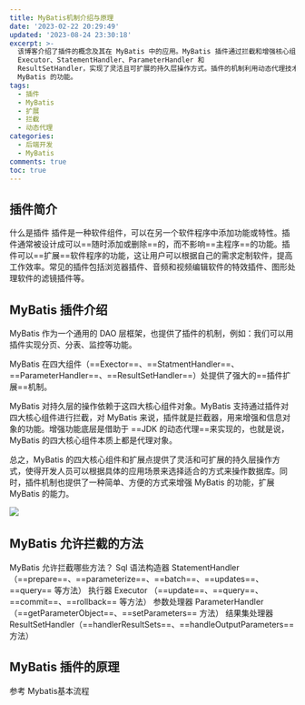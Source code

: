 ```yaml
---
title: MyBatis机制介绍与原理
date: '2023-02-22 20:29:49'
updated: '2023-08-24 23:30:18'
excerpt: >-
  该博客介绍了插件的概念及其在 MyBatis 中的应用。MyBatis 插件通过拦截和增强核心组件，如
  Executor、StatementHandler、ParameterHandler 和
  ResultSetHandler，实现了灵活且可扩展的持久层操作方式。插件的机制利用动态代理技术，使得开发人员能够根据需求选择适合的数据库操作方式，并轻松扩展
  MyBatis 的功能。
tags:
  - 插件
  - MyBatis
  - 扩展
  - 拦截
  - 动态代理
categories:
  - 后端开发
  - MyBatis
comments: true
toc: true
---
```



## 插件简介

什么是插件
插件是一种软件组件，可以在另一个软件程序中添加功能或特性。插件通常被设计成可以==随时添加或删除==的，而不影响==主程序==的功能。插件可以==扩展==软件程序的功能，这让用户可以根据自己的需求定制软件，提高工作效率。常见的插件包括浏览器插件、音频和视频编辑软件的特效插件、图形处理软件的滤镜插件等。

## MyBatis 插件介绍

MyBatis 作为一个通用的 DAO 层框架，也提供了插件的机制，例如：我们可以用插件实现分页、分表、监控等功能。

MyBatis 在四大组件（==Exector==、==StatmentHandler==、==ParameterHandler==、==ResultSetHandler==）处提供了强大的==插件扩展==机制。

MyBatis 对持久层的操作依赖于这四大核心组件对象。MyBatis 支持通过插件对四大核心组件进行拦截，对 MyBatis 来说，插件就是拦截器，用来增强和信息对象的功能。增强功能底层是借助于 ==JDK 的动态代理==来实现的，也就是说， MyBatis 的四大核心组件本质上都是代理对象。

总之，MyBatis 的四大核心组件和扩展点提供了灵活和可扩展的持久层操作方式，使得开发人员可以根据具体的应用场景来选择适合的方式来操作数据库。同时，插件机制也提供了一种简单、方便的方式来增强 MyBatis 的功能，扩展 MyBatis 的能力。

​![](https://img1.terwer.space/api/public/202303232307565.png)​

## MyBatis 允许拦截的方法

MyBatis 允许拦截哪些方法？
Sql 语法构造器 StatementHandler（==prepare==、==parameterize==、==batch==、==updates==、==query== 等方法）
执行器 Executor （==update==、==query==、==commit==、==rollback== 等方法）
参数处理器 ParameterHandler（==getParameterObject==、==setParameters== 方法）
结果集处理器 ResultSetHandler（==handlerResultSets==、==handleOutputParameters== 方法）

## MyBatis 插件的原理

参考 Mybatis基本流程

‍
